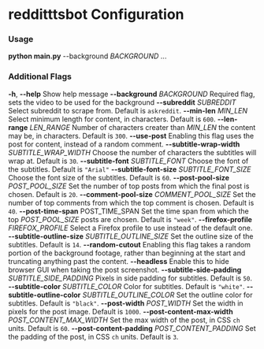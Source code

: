 # redditttsbot Configuration

### Usage
**python main.py** --background _BACKGROUND_ ...

### Additional Flags
**-h**, **--help**
    Show help message
**--background** _BACKGROUND_
    Required flag, sets the video to be used for the background
**--subreddit** _SUBREDDIT_
    Select subreddit to scrape from. Default is `askreddit`.
**--min-len** _MIN\_LEN_
    Select minimum length for content, in characters. Default is `600`.
**--len-range** _LEN\_RANGE_
    Number of characters creater than _MIN\_LEN_ the content may be, in characters. Default is `300`.
**--use-post**
    Enabling this flag uses the post for content, instead of a random comment.
**--subtitle-wrap-width** _SUBTITLE\_WRAP\_WIDTH_
    Choose the number of characters the subtitles will wrap at. Default is `30`.
**--subtitle-font** _SUBTITLE\_FONT_
    Choose the font of the subtitles. Default is `"Arial"`
**--subtitle-font-size** _SUBTITLE\_FONT\_SIZE_
    Choose the font size of the subtitles. Default is `60`.
**--post-pool-size** _POST\_POOL\_SIZE_
    Set the number of top posts from which the final post is chosen. Default is `20`.
**--comment-pool-size** _COMMENT\_POOL\_SIZE_
    Set the number of top comments from which the top comment is chosen. Default is `40`.
**--post-time-span** POST_TIME_SPAN
    Set the time span from which the top _POST\_POOL\_SIZE_ posts are chosen. Default is `"week"`.
**--firefox-profile** _FIREFOX\_PROFILE_
    Select a Firefox profile to use instead of the default one.
**--subtitle-outline-size** _SUBTITLE\_OUTLINE\_SIZE_
    Set the outline size of the subtitles. Default is `14`.
**--random-cutout**
    Enabling this flag takes a random portion of the background footage, rather than beginning at the start and truncating anything past the content.
**--headless**
    Enable this to hide browser GUI when taking the post screenshot.
**--subtitle-side-padding** _SUBTITLE\_SIDE\_PADDING_
    Pixels in side padding for subtitles. Default is `50`.
**--subtitle-color** _SUBTITLE\_COLOR_
    Color for subtitles. Default is `"white"`.
**--subtitle-outline-color** _SUBTITLE\_OUTLINE\_COLOR_
    Set the outline color for subtitles. Default is `"black"`.
**--post-width** _POST\_WIDTH_
    Set the width in pixels for the post image. Default is `1000`.
**--post-content-max-width** _POST\_CONTENT\_MAX\_WIDTH_
    Set the max width of the post, in CSS `ch` units. Default is `60`.
**--post-content-padding** _POST\_CONTENT\_PADDING_
    Set the padding of the post, in CSS `ch` units. Default is `3`.